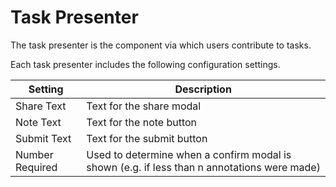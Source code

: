 # Task Presenter

The task presenter is the component via which users contribute to tasks.

Each task presenter includes the following configuration settings.

| Setting         | Description
|-----------------|---------------------------------------------------------------------------------------------|
| Share Text      | Text for the share modal                                                                    |
| Note Text       | Text for the note button                                                                    |
| Submit Text     | Text for the submit button                                                                  |
| Number Required | Used to determine when a confirm modal is shown (e.g. if less than n annotations were made) |
